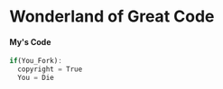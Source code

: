 # Wonderland of Great Code
#### My's Code
```javascript
if(You_Fork):
  copyright = True
  You = Die
```
